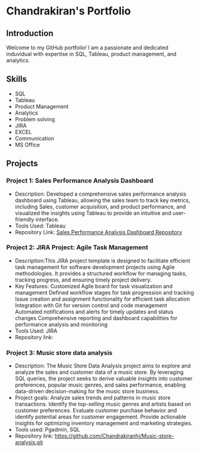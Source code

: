 # Chandrakiran's Portfolio

## Introduction
Welcome to my GitHub portfolio! I am a passionate and dedicated induvidual with expertise in SQL, Tableau, product management, and analytics.

## Skills
- SQL
- Tableau
- Product Management
- Analytics
- Problem solving
- JIRA
- EXCEL
- Communication
- MS Office

## Projects

### Project 1: Sales Performance Analysis Dashboard
- Description: Developed a comprehensive sales performance analysis dashboard using Tableau, allowing the sales team to track key metrics, including Sales, customer acquisition, and product performance, and visualized the insights using Tableau to provide an intuitive and user-friendly interface.
- Tools Used: Tableau
- Repository Link: [Sales Performance Analysis Dashboard Repository](https://public.tableau.com/views/VASALESANALYTICS/SALESBYYEARANDGENRE?:language=en-US&publish=yes&:display_count=n&:origin=viz_share_link)


### Project 2: JIRA Project: Agile Task Management
- Description:This JIRA project template is designed to facilitate efficient task management for software development projects using Agile methodologies. It provides a structured workflow for managing tasks, tracking progress, and ensuring timely project delivery.
- Key Features:
Customized Agile board for task visualization and management
Defined workflow stages for task progression and tracking
Issue creation and assignment functionality for efficient task allocation
Integration with Git for version control and code management
Automated notifications and alerts for timely updates and status changes
Comprehensive reporting and dashboard capabilities for performance analysis and monitoring
- Tools Used: JIRA
- Repository link:

### Project 3: Music store data analysis
- Description: The Music Store Data Analysis project aims to explore and analyze the sales and customer data of a music store. By leveraging SQL queries, the project seeks to derive valuable insights into customer preferences, popular music genres, and sales performance, enabling data-driven decision-making for the music store business.
- Project goals:
Analyze sales trends and patterns in music store transactions.
Identify the top-selling music genres and artists based on customer preferences.
Evaluate customer purchase behavior and identify potential areas for customer engagement.
Provide actionable insights for optimizing inventory management and marketing strategies.
- Tools used: Pgadmin, SQL
- Repository link: https://github.com/Chandrakiranhj/Music-store-analysis.git
  



